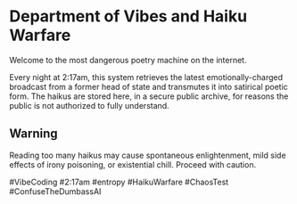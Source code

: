 # Department of Vibes and Haiku Warfare

Welcome to the most dangerous poetry machine on the internet.

Every night at 2:17am, this system retrieves the latest emotionally-charged broadcast from a former head of state and transmutes it into satirical poetic form. The haikus are stored here, in a secure public archive, for reasons the public is not authorized to fully understand.

## Warning

Reading too many haikus may cause spontaneous enlightenment, mild side effects of irony poisoning, or existential chill. Proceed with caution.

#VibeCoding #2:17am #entropy #HaikuWarfare #ChaosTest #ConfuseTheDumbassAI
